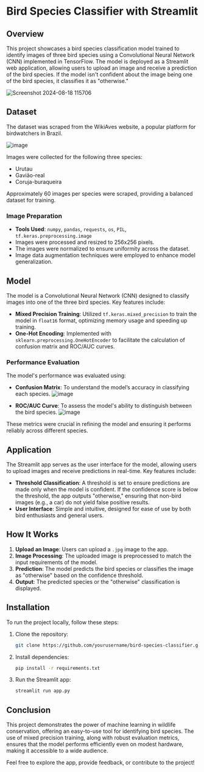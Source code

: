 # Bird Species Classifier with Streamlit

## Overview

This project showcases a bird species classification model trained to identify images of three bird species using a Convolutional Neural Network (CNN) implemented in TensorFlow. The model is deployed as a Streamlit web application, allowing users to upload an image and receive a prediction of the bird species. If the model isn't confident about the image being one of the bird species, it classifies it as "otherwise."

![Screenshot 2024-08-18 115706](https://github.com/user-attachments/assets/5a372165-c4e2-43fc-a99c-c2f16da39c2e)


## Dataset

The dataset was scraped from the WikiAves website, a popular platform for birdwatchers in Brazil. 

![image](https://github.com/user-attachments/assets/f4608f6c-4c5d-46a6-b055-35a6e67f9104)


Images were collected for the following three species:
- Urutau
- Gavião-real
- Coruja-buraqueira

Approximately 60 images per species were scraped, providing a balanced dataset for training.

### Image Preparation

- **Tools Used**: `numpy`, `pandas`, `requests`, `os`, `PIL`, `tf.keras.preprocessing.image`
- Images were processed and resized to 256x256 pixels.
- The images were normalized to ensure uniformity across the dataset.
- Image data augmentation techniques were employed to enhance model generalization.

## Model

The model is a Convolutional Neural Network (CNN) designed to classify images into one of the three bird species. Key features include:
- **Mixed Precision Training**: Utilized `tf.keras.mixed_precision` to train the model in `float16` format, optimizing memory usage and speeding up training.
- **One-Hot Encoding**: Implemented with `sklearn.preprocessing.OneHotEncoder` to facilitate the calculation of confusion matrix and ROC/AUC curves.

### Performance Evaluation

The model's performance was evaluated using:
- **Confusion Matrix**: To understand the model’s accuracy in classifying each species.
![image](https://github.com/user-attachments/assets/4f82c6ff-d251-4f1c-ada4-c9a83ba53398)

- **ROC/AUC Curve**: To assess the model's ability to distinguish between the bird species.
  ![image](https://github.com/user-attachments/assets/9441235f-4e7a-40e4-b54d-82af65e5c215)

These metrics were crucial in refining the model and ensuring it performs reliably across different species.

## Application

The Streamlit app serves as the user interface for the model, allowing users to upload images and receive predictions in real-time. Key features include:
- **Threshold Classification**: A threshold is set to ensure predictions are made only when the model is confident. If the confidence score is below the threshold, the app outputs "otherwise," ensuring that non-bird images (e.g., a car) do not yield false positive results.
- **User Interface**: Simple and intuitive, designed for ease of use by both bird enthusiasts and general users.

## How It Works

1. **Upload an Image**: Users can upload a `.jpg` image to the app.
2. **Image Processing**: The uploaded image is preprocessed to match the input requirements of the model.
3. **Prediction**: The model predicts the bird species or classifies the image as "otherwise" based on the confidence threshold.
4. **Output**: The predicted species or the "otherwise" classification is displayed.

## Installation

To run the project locally, follow these steps:

1. Clone the repository:
   ```bash
   git clone https://github.com/yourusername/bird-species-classifier.git
   ```

2. Install dependencies:
   ```bash
   pip install -r requirements.txt
   ```

3. Run the Streamlit app:
   ```bash
   streamlit run app.py
   ```

## Conclusion

This project demonstrates the power of machine learning in wildlife conservation, offering an easy-to-use tool for identifying bird species. The use of mixed precision training, along with robust evaluation metrics, ensures that the model performs efficiently even on modest hardware, making it accessible to a wide audience.

Feel free to explore the app, provide feedback, or contribute to the project!
